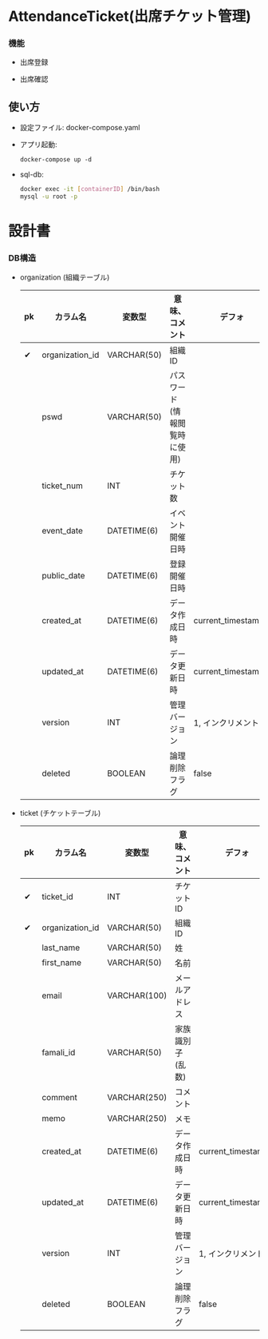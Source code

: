 # AttendanceTicket(出席チケット管理)

### 機能
- 出席登録

- 出席確認

## 使い方

- 設定ファイル: docker-compose.yaml

- アプリ起動: 
  ```
  docker-compose up -d
  ```

- sql-db:

  ``` bash
  docker exec -it [containerID] /bin/bash
  mysql -u root -p
  ```

# 設計書

### DB構造

- organization (組織テーブル)

  |pk|カラム名|変数型|意味、コメント|デフォ|
  |--|--|--|--|--|
  |✔︎|organization_id|VARCHAR(50)|組織ID||
  | |pswd|VARCHAR(50)|パスワード(情報閲覧時に使用)||
  | |ticket_num|INT|チケット数||
  | |event_date|DATETIME(6)|イベント開催日時||
  | |public_date|DATETIME(6)|登録開催日時||
  | |created_at|DATETIME(6)|データ作成日時|current_timestamp()|
  | |updated_at|DATETIME(6)|データ更新日時|current_timestamp()|
  | |version|INT|管理バージョン|1, インクリメント|
  | |deleted|BOOLEAN|論理削除フラグ|false|  

- ticket (チケットテーブル)

  |pk|カラム名|変数型|意味、コメント|デフォ|
  |--|--|--|--|--|
  |✔︎|ticket_id|INT|チケットID||
  |✔︎|organization_id|VARCHAR(50)|組織ID||
  | |last_name|VARCHAR(50)|姓||
  | |first_name|VARCHAR(50)|名前||
  | |email|VARCHAR(100)|メールアドレス||
  | |famali_id|VARCHAR(50)|家族識別子(乱数)||
  | |comment|VARCHAR(250)|コメント||
  | |memo|VARCHAR(250)|メモ||
  | |created_at|DATETIME(6)|データ作成日時|current_timestamp()|
  | |updated_at|DATETIME(6)|データ更新日時|current_timestamp()|
  | |version|INT|管理バージョン|1, インクリメント|
  | |deleted|BOOLEAN|論理削除フラグ|false|  


  